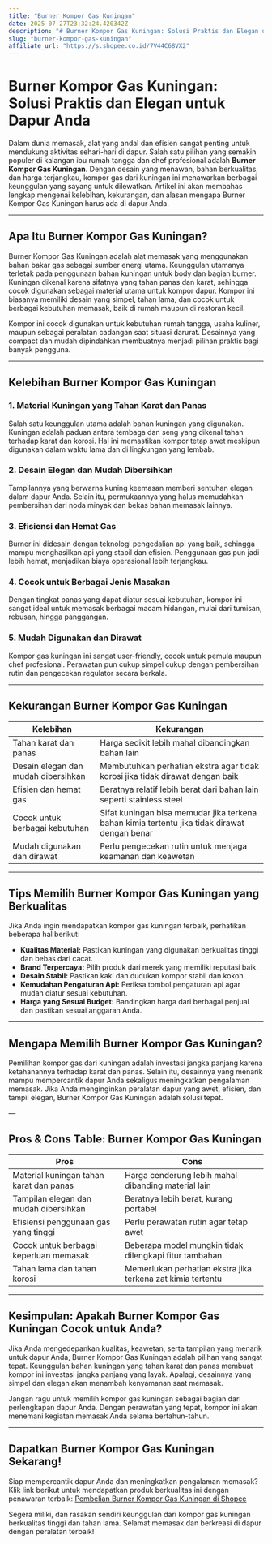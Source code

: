 ```yaml
---
title: "Burner Kompor Gas Kuningan"
date: 2025-07-27T23:32:24.420342Z
description: "# Burner Kompor Gas Kuningan: Solusi Praktis dan Elegan untuk Dapur Anda..."
slug: "burner-kompor-gas-kuningan"
affiliate_url: "https://s.shopee.co.id/7V44C68VX2"
---
```

# Burner Kompor Gas Kuningan: Solusi Praktis dan Elegan untuk Dapur Anda

Dalam dunia memasak, alat yang andal dan efisien sangat penting untuk mendukung aktivitas sehari-hari di dapur. Salah satu pilihan yang semakin populer di kalangan ibu rumah tangga dan chef profesional adalah **Burner Kompor Gas Kuningan**. Dengan desain yang menawan, bahan berkualitas, dan harga terjangkau, kompor gas dari kuningan ini menawarkan berbagai keunggulan yang sayang untuk dilewatkan. Artikel ini akan membahas lengkap mengenai kelebihan, kekurangan, dan alasan mengapa Burner Kompor Gas Kuningan harus ada di dapur Anda.

---

## Apa Itu Burner Kompor Gas Kuningan?

Burner Kompor Gas Kuningan adalah alat memasak yang menggunakan bahan bakar gas sebagai sumber energi utama. Keunggulan utamanya terletak pada penggunaan bahan kuningan untuk body dan bagian burner. Kuningan dikenal karena sifatnya yang tahan panas dan karat, sehingga cocok digunakan sebagai material utama untuk kompor dapur. Kompor ini biasanya memiliki desain yang simpel, tahan lama, dan cocok untuk berbagai kebutuhan memasak, baik di rumah maupun di restoran kecil.

Kompor ini cocok digunakan untuk kebutuhan rumah tangga, usaha kuliner, maupun sebagai peralatan cadangan saat situasi darurat. Desainnya yang compact dan mudah dipindahkan membuatnya menjadi pilihan praktis bagi banyak pengguna.

---

## Kelebihan Burner Kompor Gas Kuningan

### 1. Material Kuningan yang Tahan Karat dan Panas

Salah satu keunggulan utama adalah bahan kuningan yang digunakan. Kuningan adalah paduan antara tembaga dan seng yang dikenal tahan terhadap karat dan korosi. Hal ini memastikan kompor tetap awet meskipun digunakan dalam waktu lama dan di lingkungan yang lembab.

### 2. Desain Elegan dan Mudah Dibersihkan

Tampilannya yang berwarna kuning keemasan memberi sentuhan elegan dalam dapur Anda. Selain itu, permukaannya yang halus memudahkan pembersihan dari noda minyak dan bekas bahan memasak lainnya.

### 3. Efisiensi dan Hemat Gas

Burner ini didesain dengan teknologi pengedalian api yang baik, sehingga mampu menghasilkan api yang stabil dan efisien. Penggunaan gas pun jadi lebih hemat, menjadikan biaya operasional lebih terjangkau.

### 4. Cocok untuk Berbagai Jenis Masakan

Dengan tingkat panas yang dapat diatur sesuai kebutuhan, kompor ini sangat ideal untuk memasak berbagai macam hidangan, mulai dari tumisan, rebusan, hingga panggangan.

### 5. Mudah Digunakan dan Dirawat

Kompor gas kuningan ini sangat user-friendly, cocok untuk pemula maupun chef profesional. Perawatan pun cukup simpel cukup dengan pembersihan rutin dan pengecekan regulator secara berkala.

---

## Kekurangan Burner Kompor Gas Kuningan

| Kelebihan                              | Kekurangan                              |
|----------------------------------------|----------------------------------------|
| Tahan karat dan panas                 | Harga sedikit lebih mahal dibandingkan bahan lain |
| Desain elegan dan mudah dibersihkan  | Membutuhkan perhatian ekstra agar tidak korosi jika tidak dirawat dengan baik |
| Efisien dan hemat gas                | Beratnya relatif lebih berat dari bahan lain seperti stainless steel |
| Cocok untuk berbagai kebutuhan       | Sifat kuningan bisa memudar jika terkena bahan kimia tertentu jika tidak dirawat dengan benar |
| Mudah digunakan dan dirawat          | Perlu pengecekan rutin untuk menjaga keamanan dan keawetan |

---

## Tips Memilih Burner Kompor Gas Kuningan yang Berkualitas

Jika Anda ingin mendapatkan kompor gas kuningan terbaik, perhatikan beberapa hal berikut:

- **Kualitas Material:** Pastikan kuningan yang digunakan berkualitas tinggi dan bebas dari cacat.
- **Brand Terpercaya:** Pilih produk dari merek yang memiliki reputasi baik.
- **Desain Stabil:** Pastikan kaki dan dudukan kompor stabil dan kokoh.
- **Kemudahan Pengaturan Api:** Periksa tombol pengaturan api agar mudah diatur sesuai kebutuhan.
- **Harga yang Sesuai Budget:** Bandingkan harga dari berbagai penjual dan pastikan sesuai anggaran Anda.

---

## Mengapa Memilih Burner Kompor Gas Kuningan?

Pemilihan kompor gas dari kuningan adalah investasi jangka panjang karena ketahanannya terhadap karat dan panas. Selain itu, desainnya yang menarik mampu mempercantik dapur Anda sekaligus meningkatkan pengalaman memasak. Jika Anda menginginkan peralatan dapur yang awet, efisien, dan tampil elegan, Burner Kompor Gas Kuningan adalah solusi tepat.

—

## Pros & Cons Table: Burner Kompor Gas Kuningan

| **Pros**                                         | **Cons**                                              |
|--------------------------------------------------|-----------------------------------------------------|
| Material kuningan tahan karat dan panas          | Harga cenderung lebih mahal dibanding material lain |
| Tampilan elegan dan mudah dibersihkan           | Beratnya lebih berat, kurang portabel             |
| Efisiensi penggunaan gas yang tinggi             | Perlu perawatan rutin agar tetap awet            |
| Cocok untuk berbagai keperluan memasak          | Beberapa model mungkin tidak dilengkapi fitur tambahan |
| Tahan lama dan tahan korosi                     | Memerlukan perhatian ekstra jika terkena zat kimia tertentu |

---

## Kesimpulan: Apakah Burner Kompor Gas Kuningan Cocok untuk Anda?

Jika Anda mengedepankan kualitas, keawetan, serta tampilan yang menarik untuk dapur Anda, Burner Kompor Gas Kuningan adalah pilihan yang sangat tepat. Keunggulan bahan kuningan yang tahan karat dan panas membuat kompor ini investasi jangka panjang yang layak. Apalagi, desainnya yang simpel dan elegan akan menambah kenyamanan saat memasak.

Jangan ragu untuk memilih kompor gas kuningan sebagai bagian dari perlengkapan dapur Anda. Dengan perawatan yang tepat, kompor ini akan menemani kegiatan memasak Anda selama bertahun-tahun.

---

## Dapatkan Burner Kompor Gas Kuningan Sekarang!

Siap mempercantik dapur Anda dan meningkatkan pengalaman memasak? Klik link berikut untuk mendapatkan produk berkualitas ini dengan penawaran terbaik: [Pembelian Burner Kompor Gas Kuningan di Shopee](https://s.shopee.co.id/7V44C68VX2)

Segera miliki, dan rasakan sendiri keunggulan dari kompor gas kuningan berkualitas tinggi dan tahan lama. Selamat memasak dan berkreasi di dapur dengan peralatan terbaik!